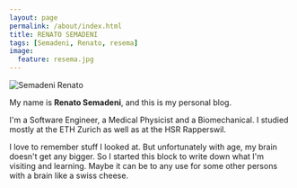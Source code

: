 ```yaml
---
layout: page
permalink: /about/index.html
title: RENATO SEMADENI
tags: [Semadeni, Renato, resema]
image:
  feature: resema.jpg
---
```


  <img src="{{ site.url }}/images/resema.jpg" alt="Semadeni Renato">


My name is **Renato Semadeni**, and this is my personal blog.  

I'm a Software Engineer, a Medical Physicist and a Biomechanical. I studied mostly at the ETH Zurich as well as at the HSR Rapperswil.

I love to remember stuff I looked at. But unfortunately with age, my brain doesn't get any bigger. So I started this block to write down what I'm visiting and learning. Maybe it can be to any use for some other persons with a brain like a swiss cheese.
